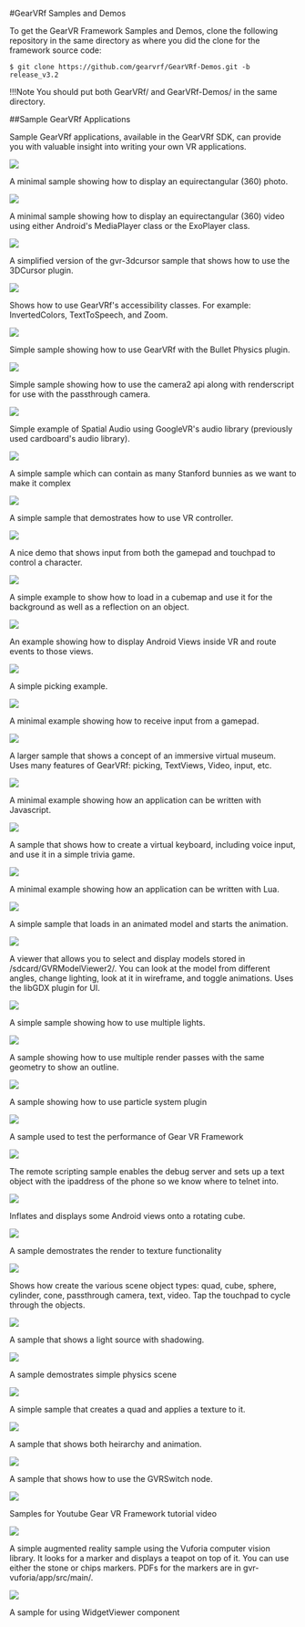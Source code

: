 
<link rel="stylesheet" href="https://maxcdn.bootstrapcdn.com/bootstrap/4.0.0/css/bootstrap.min.css" integrity="sha384-Gn5384xqQ1aoWXA+058RXPxPg6fy4IWvTNh0E263XmFcJlSAwiGgFAW/dAiS6JXm" crossorigin="anonymous">

<script src="https://code.jquery.com/jquery-3.2.1.slim.min.js" integrity="sha384-KJ3o2DKtIkvYIK3UENzmM7KCkRr/rE9/Qpg6aAZGJwFDMVNA/GpGFF93hXpG5KkN" crossorigin="anonymous"></script>
<script src="https://cdnjs.cloudflare.com/ajax/libs/popper.js/1.12.9/umd/popper.min.js" integrity="sha384-ApNbgh9B+Y1QKtv3Rn7W3mgPxhU9K/ScQsAP7hUibX39j7fakFPskvXusvfa0b4Q" crossorigin="anonymous"></script>
<script src="https://maxcdn.bootstrapcdn.com/bootstrap/4.0.0/js/bootstrap.min.js" integrity="sha384-JZR6Spejh4U02d8jOt6vLEHfe/JQGiRRSQQxSfFWpi1MquVdAyjUar5+76PVCmYl" crossorigin="anonymous"></script>

<style type="text/css">

.md-flex a {
    color: white;
}

.md-flex a:hover {
    text-decoration: none;
}

.md-nav a {
    color: black;
}

.md-nav a:hover {
    text-decoration: none;
}

.md-footer a {
    color: white;
}

.md-footer a:hover {
    text-decoration: none;
}

</style>

#GearVRf Samples and Demos

To get the GearVR Framework Samples and Demos, clone the following repository in the same directory as where you did the clone for the framework source code:

```
$ git clone https://github.com/gearvrf/GearVRf-Demos.git -b release_v3.2
```

!!!Note You should put both GearVRf/ and GearVRf-Demos/ in the same directory.


##Sample GearVRf Applications

Sample GearVRf applications, available in the GearVRf SDK, can provide you with valuable insight into writing your own VR applications.

<div class="container-fluid">
    <div class="row">
        <div class="col-12 col-lg-3">
            <a href="https://github.com/gearvrf/GearVRf-Demos/tree/master/gvr-360photo">
                <img src="/images/samples/img_1_360photo.png">
            </a>
            <p>A minimal sample showing how to display an equirectangular (360) photo.</p>
        </div>
        <div class="col-12 col-lg-3">
            <a href="https://github.com/gearvrf/GearVRf-Demos/tree/master/gvr-360video">
                <img src="/images/samples/img_2_360video.png">
            </a>
            <p>A minimal sample showing how to display an equirectangular (360) video using either Android's MediaPlayer class or the ExoPlayer class.</p>
        </div>
        <div class="col-12 col-lg-3">
            <a href="https://github.com/gearvrf/GearVRf-Demos/tree/master/gvr-3dcursor">
                <img src="/images/samples/img_3_3dcursor.png">
            </a>
            <p>A simplified version of the gvr-3dcursor sample that shows how to use the 3DCursor plugin.</p>
        </div>
        <div class="col-12 col-lg-3">
            <a href="https://github.com/gearvrf/GearVRf-Demos/tree/master/gvr-accessibility">
                <img src="/images/samples/img_4_accessibility.png">
            </a>
            <p>Shows how to use GearVRf's accessibility classes. For example: InvertedColors, TextToSpeech, and Zoom.</p>
        </div>
    </div>
    <div class="row">
        <div class="col-12 col-lg-3">
            <a href="https://github.com/gearvrf/GearVRf-Demos/tree/master/gvr-bullet">
                <img src="/images/samples/img_5_physics.png">
            </a>
            <p>Simple sample showing how to use GearVRf with the Bullet Physics plugin.</p>
        </div>
        <div class="col-12 col-lg-3">
            <a href="https://github.com/gearvrf/GearVRf-Demos/tree/master/gvr-camera2renderscript">
                <img src="/images/samples/img_6_camera.png">
            </a>
            <p>Simple sample showing how to use the camera2 api along with renderscript for use with the passthrough camera.</p>
        </div>
        <div class="col-12 col-lg-3">
            <a href="https://github.com/gearvrf/GearVRf-Demos/tree/master/gvr-cardboard-audio">
                <img src="/images/samples/img_7_audio.png">
            </a>
            <p>Simple example of Spatial Audio using GoogleVR's audio library (previously used cardboard's audio library).</p>
        </div>
        <div class="col-12 col-lg-3">
            <a href="https://github.com/gearvrf/GearVRf-Demos/tree/master/gvr-complexscene">
                <img src="/images/samples/img_8_complex_scene.png">
            </a>
            <p>A simple sample which can contain as many Stanford bunnies as we want to make it complex</p>
        </div>
    </div>
    <div class="row">
        <div class="col-12 col-lg-3">
            <a href="https://github.com/gearvrf/GearVRf-Demos/tree/master/gvr-controller">
                <img src="/images/samples/img_9_controller.png">
            </a>
            <p>A simple sample that demostrates how to use VR controller.</p>
        </div>
        <div class="col-12 col-lg-3">
            <a href="https://github.com/gearvrf/GearVRf-Demos/tree/master/gvr-controls">
                <img src="/images/samples/img_10_controls.png">
            </a>
            <p>A nice demo that shows input from both the gamepad and touchpad to control a character.</p>
        </div>
        <div class="col-12 col-lg-3">
            <a href="https://github.com/gearvrf/GearVRf-Demos/tree/master/gvr-cubemap">
                <img src="/images/samples/img_11_cubemap.png">
            </a>
            <p>A simple example to show how to load in a cubemap and use it for the background as well as a reflection on an object.</p>
        </div>
        <div class="col-12 col-lg-3">
            <a href="https://github.com/gearvrf/GearVRf-Demos/tree/master/gvr-events">
                <img src="/images/samples/img_12_events.png">
            </a>
            <p>An example showing how to display Android Views inside VR and route events to those views.</p>
        </div>
    </div>
    <div class="row">
        <div class="col-12 col-lg-3">
            <a href="https://github.com/gearvrf/GearVRf-Demos/tree/master/gvr-eyepicking">
                <img src="/images/samples/img_13_eyepicking.png">
            </a>
            <p>A simple picking example.</p>
        </div>
        <div class="col-12 col-lg-3">
            <a href="https://github.com/gearvrf/GearVRf-Demos/tree/master/gvr-gamepad">
                <img src="/images/samples/img_14_gamepad.png">
            </a>
            <p>A minimal example showing how to receive input from a gamepad.</p>
        </div>
        <div class="col-12 col-lg-3">
            <a href="https://github.com/gearvrf/GearVRf-Demos/tree/master/gvr-immersivepedia">
                <img src="/images/samples/img_15_immersepedia.png">
            </a>
            <p>A larger sample that shows a concept of an immersive virtual museum. Uses many features of GearVRf: picking, TextViews, Video, input, etc.</p>
        </div>
        <div class="col-12 col-lg-3">
            <a href="https://github.com/gearvrf/GearVRf-Demos/tree/master/gvr-javascript">
                <img src="/images/samples/img_16_javascript.png">
            </a>
            <p>A minimal example showing how an application can be written with Javascript.</p>
        </div>
    </div>
    <div class="row">
        <div class="col-12 col-lg-3">
            <a href="https://github.com/gearvrf/GearVRf-Demos/tree/master/gvr-keyboard">
                <img src="/images/samples/img_17_keyboard.png">
            </a>
            <p>A sample that shows how to create a virtual keyboard, including voice input, and use it in a simple trivia game.</p>
        </div>
        <div class="col-12 col-lg-3">
            <a href="https://github.com/gearvrf/GearVRf-Demos/tree/master/gvr-lua">
                <img src="/images/samples/img_18_lua.png">
            </a>
            <p>A minimal example showing how an application can be written with Lua.</p>
        </div>
        <div class="col-12 col-lg-3">
            <a href="https://github.com/gearvrf/GearVRf-Demos/tree/master/gvr-meshanimation">
                <img src="/images/samples/img_19_meshanimation.png">
            </a>
            <p>A simple sample that loads in an animated model and starts the animation.</p>
        </div>
        <div class="col-12 col-lg-3">
            <a href="https://github.com/gearvrf/GearVRf-Demos/tree/master/gvr-modelviewer2">
                <img src="/images/samples/img_20_modelviewer.png">
            </a>
            <p>A viewer that allows you to select and display models stored in /sdcard/GVRModelViewer2/. You can look at the model from different angles, change lighting, look at it in wireframe, and toggle animations. Uses the libGDX plugin for UI.</p>
        </div>
    </div>
    <div class="row">
        <div class="col-12 col-lg-3">
            <a href="https://github.com/gearvrf/GearVRf-Demos/tree/master/gvr-multilight">
                <img src="/images/samples/img_21_multilight.png">
            </a>
            <p>A simple sample showing how to use multiple lights.</p>
        </div>
        <div class="col-12 col-lg-3">
            <a href="https://github.com/gearvrf/GearVRf-Demos/tree/master/gvr-outline">
                <img src="/images/samples/img_22_outline.png">
            </a>
            <p>A sample showing how to use multiple render passes with the same geometry to show an outline.</p>
        </div>
        <div class="col-12 col-lg-3">
            <a href="https://github.com/gearvrf/GearVRf-Demos/tree/master/gvr-particles">
                <img src="/images/samples/img_23_particle.png">
            </a>
            <p>A sample showing how to use particle system plugin</p>
        </div>
        <div class="col-12 col-lg-3">
            <a href="https://github.com/gearvrf/GearVRf-Demos/tree/master/gvr-performance">
                <img src="/images/samples/img_24_performance.png">
            </a>
            <p>A sample used to test the performance of Gear VR Framework</p>
        </div>
    </div>
    <div class="row">
        <div class="col-12 col-lg-3">
            <a href="https://github.com/gearvrf/GearVRf-Demos/tree/master/gvr-remote-scripting">
                <img src="/images/samples/img_25_remotescripting.png">
            </a>
            <p>The remote scripting sample enables the debug server and sets up a text object with the ipaddress of the phone so we know where to telnet into.</p>
        </div>
        <div class="col-12 col-lg-3">
            <a href="https://github.com/gearvrf/GearVRf-Demos/tree/master/gvr-renderableview">
                <img src="/images/samples/img_26_renderableview.png">
            </a>
            <p>Inflates and displays some Android views onto a rotating cube.</p>
        </div>
        <div class="col-12 col-lg-3">
            <a href="https://github.com/gearvrf/GearVRf-Demos/tree/master/gvr-rendertotexture">
                <img src="/images/samples/img_27_rendertotexture.png">
            </a>
            <p>A sample demostrates the render to texture functionality</p>
        </div>
        <div class="col-12 col-lg-3">
            <a href="https://github.com/gearvrf/GearVRf-Demos/tree/master/gvr-sceneobject">
                <img src="/images/samples/img_28_sceneobject.png">
            </a>
            <p>Shows how create the various scene object types: quad, cube, sphere, cylinder, cone, passthrough camera, text, video. Tap the touchpad to cycle through the objects.</p>
        </div>
    </div>
    <div class="row">
        <div class="col-12 col-lg-3">
            <a href="https://github.com/gearvrf/GearVRf-Demos/tree/master/gvr-shadows">
                <img src="/images/samples/img_29_shadows.png">
            </a>
            <p>A sample that shows a light source with shadowing.</p>
        </div>
        <div class="col-12 col-lg-3">
            <a href="https://github.com/gearvrf/GearVRf-Demos/tree/master/gvr-simplephysics">
                <img src="/images/samples/img_30_simplePhysics.png">
            </a>
            <p>A sample demostrates simple physics scene</p>
        </div>
        <div class="col-12 col-lg-3">
            <a href="https://github.com/gearvrf/GearVRf-Demos/tree/master/gvr-simplesample">
                <img src="/images/samples/img_31_simplesample.png">
            </a>
            <p>A simple sample that creates a quad and applies a texture to it.</p>
        </div>
        <div class="col-12 col-lg-3">
            <a href="https://github.com/gearvrf/GearVRf-Demos/tree/master/gvr-solarsystem">
                <img src="/images/samples/img_32_solarsystem.png">
            </a>
            <p>A sample that shows both heirarchy and animation.</p>
        </div>
    </div>
    <div class="row">
        <div class="col-12 col-lg-3">
            <a href="https://github.com/gearvrf/GearVRf-Demos/tree/master/gvr-switch">
                <img src="/images/samples/img_33_switch.png">
            </a>
            <p>A sample that shows how to use the GVRSwitch node.</p>
        </div>
        <div class="col-12 col-lg-3">
            <a href="https://github.com/gearvrf/GearVRf-Demos/tree/master/gvr-tutorial-lesson6">
                <img src="/images/samples/img_34_tutorial_lesson.png">
            </a>
            <p>Samples for Youtube Gear VR Framework tutorial video </p>
        </div>
        <div class="col-12 col-lg-3">
            <a href="https://github.com/gearvrf/GearVRf-Demos/tree/master/gvr-vurforia">
                <img src="/images/samples/img_35_ar.png">
            </a>
            <p>A simple augmented reality sample using the Vuforia computer vision library. It looks for a marker and displays a teapot on top of it. You can use either the stone or chips markers. PDFs for the markers are in gvr-vuforia/app/src/main/.</p>
        </div>
        <div class="col-12 col-lg-3">
            <a href="https://github.com/gearvrf/GearVRf-Demos/tree/master/gvr-widgetviewer">
                <img src="/images/samples/img_36_widgetviewer.png">
            </a>
            <p>A sample for using WidgetViewer component</p>
        </div>
    </div>
</div>
